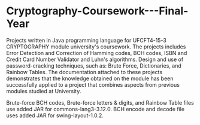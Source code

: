 # Cryptography-Coursework---Final-Year
Projects written in Java programming language for UFCFT4-15-3	CRYPTOGRAPHY module university's coursework. The projects includes Error Detection and Correction of Hamming codes, BCH codes, ISBN and Credit Card Number Validator and Luhn's algorithms. Design and use of password-cracking techniques, such as: Brute Force, Dictionaries, and Rainbow Tables. The documentation attached to these projects demonstrates that the knowledge obtained on the module has been successfully applied to a project that combines aspects from previous modules studied at University.

Brute-force BCH codes, Brute-force letters & digits, and Rainbow Table files use added JAR for commons-lang3-3.12.0. BCH encode and decode file uses added JAR for swing-layout-1.0.2.
